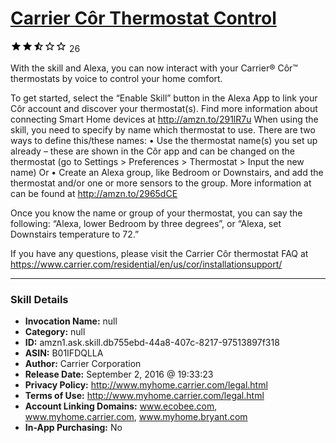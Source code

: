 # [Carrier Côr Thermostat Control](http://alexa.amazon.com/#skills/amzn1.ask.skill.db755ebd-44a8-407c-8217-97513897f318)
![2.7 stars](../../images/ic_star_black_18dp_1x.png)![2.7 stars](../../images/ic_star_black_18dp_1x.png)![2.7 stars](../../images/ic_star_half_black_18dp_1x.png)![2.7 stars](../../images/ic_star_border_black_18dp_1x.png)![2.7 stars](../../images/ic_star_border_black_18dp_1x.png) 26

With the skill and Alexa, you can now interact with your Carrier® Côr™ thermostats by voice to control your home comfort.

To get started, select the “Enable Skill” button in the Alexa App to link your Côr account and discover your thermostat(s). Find more information about connecting Smart Home devices at http://amzn.to/291lR7u
When using the skill, you need to specify by name which thermostat to use. There are two ways to define this/these names:
• Use the thermostat name(s) you set up already – these are shown in the Côr app and can be changed on the thermostat (go to Settings > Preferences > Thermostat > Input the new name)
Or
• Create an Alexa group, like Bedroom or Downstairs, and add the thermostat and/or one or more sensors to the group. More information at can be found at http://amzn.to/2965dCE

Once you know the name or group of your thermostat, you can say the following: “Alexa, lower Bedroom by three degrees”, or “Alexa, set Downstairs temperature to 72.”

If you have any questions, please visit the Carrier Côr thermostat FAQ at https://www.carrier.com/residential/en/us/cor/installationsupport/

***

### Skill Details

* **Invocation Name:** null
* **Category:** null
* **ID:** amzn1.ask.skill.db755ebd-44a8-407c-8217-97513897f318
* **ASIN:** B01IFDQLLA
* **Author:** Carrier Corporation
* **Release Date:** September 2, 2016 @ 19:33:23
* **Privacy Policy:** http://www.myhome.carrier.com/legal.html
* **Terms of Use:** http://www.myhome.carrier.com/legal.html
* **Account Linking Domains:** www.ecobee.com, www.myhome.carrier.com, www.myhome.bryant.com
* **In-App Purchasing:** No
